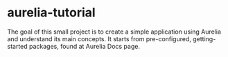 # aurelia-tutorial

The goal of this small project is to create a simple application using Aurelia and understand its main concepts. It starts from pre-configured, getting-started packages, found at Aurelia Docs page.
